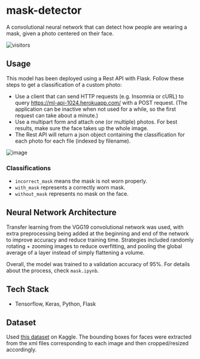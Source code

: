 ﻿# mask-detector

A convolutional neural network that can detect how people are wearing a mask, given a photo centered on their face.

![visitors](https://visitor-badge-reloaded.herokuapp.com/badge?page_id=mask-detector)

## Usage
This model has been deployed using a Rest API with Flask. Follow these steps to get a classification of a custom photo:

* Use a client that can send HTTP requests (e.g. Insomnia or cURL) to query https://ml-api-1024.herokuapp.com/ with a POST request. (The application can be inactive when not used for a while, so the first request can take about a minute.) 
* Use a multipart form and attach one (or multiple) photos. For best results, make sure the face takes up the whole image.
* The Rest API will return a json object containing the classification for each photo for each file (indexed by filename).

![image](https://user-images.githubusercontent.com/17630457/147899457-0c7a2ccb-a653-4e05-8615-c7c7bb9f0d97.png)

### Classifications
* `incorrect_mask` means the mask is not worn properly.
* `with_mask` represents a correctly worn mask.
* `without_mask` represents no mask on the face.

## Neural Network Architecture
Transfer learning from the VGG19 convolutional network was used, with extra preprocessing being added
at the beginning and end of the network to improve accuracy and reduce training time. Strategies included randomly rotating + zooming images to reduce overfitting,
and pooling the global average of a layer instead of simply flattening a volume. 

Overall, the model was trained to a validation accuracy of 95%. For details about the process, check `mask.ipynb`. 

## Tech Stack
* Tensorflow, Keras, Python, Flask

## Dataset
Used [this dataset](https://www.kaggle.com/andrewmvd/face-mask-detection) on Kaggle. The bounding boxes for faces were extracted from the xml files corresponding to each image and then cropped/resized accordingly.
